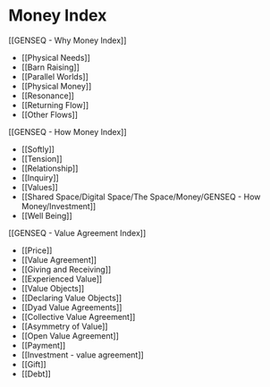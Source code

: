 # Money Index

[[GENSEQ - Why Money Index]]
- [[Physical Needs]]
- [[Barn Raising]]
- [[Parallel Worlds]]
- [[Physical Money]]
- [[Resonance]]
- [[Returning Flow]]
- [[Other Flows]]

[[GENSEQ - How Money Index]]
- [[Softly]]
- [[Tension]]
- [[Relationship]]
- [[Inquiry]]
- [[Values]]
- [[Shared Space/Digital Space/The Space/Money/GENSEQ - How Money/Investment]]
- [[Well Being]]

[[GENSEQ - Value Agreement Index]]
- [[Price]]
- [[Value Agreement]]
- [[Giving and Receiving]]
- [[Experienced Value]]
- [[Value Objects]]
- [[Declaring Value Objects]]
- [[Dyad Value Agreements]]
- [[Collective Value Agreement]]
- [[Asymmetry of Value]]
- [[Open Value Agreement]]
- [[Payment]]
- [[Investment - value agreement]]
- [[Gift]]
- [[Debt]]